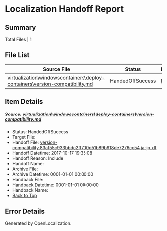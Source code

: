# <a name='report-top'></a> Localization Handoff Report

## Summary
 Total Files | 1

## File List
 Source File | Status | Details 
 ----------- | ------ | ------- 
 [virtualization\windowscontainers\deploy-containers\version-compatibility.md](https://github.com/Microsoft/Virtualization-Documentation-Private/blob/eb111c328266fe72a780cfd53c5e0e55de1ec084/virtualization/windowscontainers/deploy-containers/version-compatibility.md) | HandedOffSuccess | [Details](#dce6004b66ac085354d906bc09f57f037c5dd138294)

## Item Details
##### <a name='dce6004b66ac085354d906bc09f57f037c5dd138294'></a> Source: [virtualization\windowscontainers\deploy-containers\version-compatibility.md](https://github.com/Microsoft/Virtualization-Documentation-Private/blob/eb111c328266fe72a780cfd53c5e0e55de1ec084/virtualization/windowscontainers/deploy-containers/version-compatibility.md)
* Status: HandedOffSuccess
* Target File: 
* Handoff File: [version-compatibility.83af55c933bbdc2ff700d51b89b918de7276cc54.ja-jp.xlf](https://github.com/MicrosoftDocs/Virtualization-Documentation-Private.handoff/blob/f9a8c6dad58da84b11119ba46e460da5c0f5fc28/ol-handoff/MicrosoftDocs/Virtualization-Documentation-Private.ja-jp/live/version-compatibility.83af55c933bbdc2ff700d51b89b918de7276cc54.ja-jp.xlf)
* Handoff Datetime: 2017-10-17 19:35:08
* Handoff Reason: Include
* Handoff Name: 
* Archive File: 
* Archive Datetime: 0001-01-01 00:00:00
* Handback File: 
* Handback Datetime: 0001-01-01 00:00:00
* Handback Name: 
* [Back to Top](#report-top)


## Error Details

Generated by OpenLocalization.

